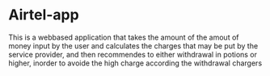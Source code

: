 # Airtel-app
This is a webbased application that takes the amount of the amout of money input by the user and calculates the charges that may be put by the service provider, and then recommendes to either withdrawal in potions or higher, inorder to avoide the high charge according the withdrawal chargers 
